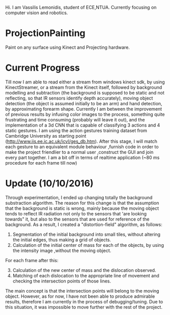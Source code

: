 Hi. I am Vassilis Lemonidis, student of ECE,NTUA. Currently focusing on computer vision and robotics.
# ProjectionPainting
Paint on any surface using Kinect and Projecting hardware.

# Current Progress
Till now I am able to read either a stream from windows kinect sdk, by using KinectStreamer, or a stream from the Kinect itself, followed by background modelling and subtraction (the background is supposed to be static and not reflecting, so that IR sensors identify depth accurately), moving object detection (the object is assumed initially to be an arm) and hand detection, by approximating forearm shape. Currently I am between the improvement of previous results by infusing color images to the process, something quite frustrating and time consuming (probably will leave it out), and the implementation of a 3d CNN that is capable of classifying 3 actions and 4 static gestures. I am using the action gestures training dataset from Cambridge University as starting point (http://www.iis.ee.ic.ac.uk/icvl/ges_db.htm). After this stage, I will match each gesture to an equivalent module behaviour ,furnish code in order to make the project friendlier to a normal user ,construct the GUI and join every part together. I am a bit off in terms of realtime application (~80 ms procedure for each frame till now)

# Update (10/10/2016)

Through experimentation, I ended up changing totally the background substraction algorithm. The reason for this change is that the assumption that the background is static is wrong, mainly because the moving object tends to reflect IR radiation not only to the sensors that 'are looking towards" it, but also to the sensors that are used for reference of the background. As a result, I created a "distortion-field" algorithm, as follows:

1. Segmentation of the initial background into small tiles, without altering the initial edges, thus making a grid of objects.
2. Calculation of the initial center of mass for each of the objects, by using the intensity image ,without the moving object.

For each frame after this:

3. Calculation of the new center of mass and the dislocation observed.
4. Matching of each dislocation to the appropriate line of movement and checking the intersection points of those lines.

The main concept is that the intersection points will belong to the moving object. However, as for now, I have not been able to produce admirable results, therefore I am currently in the process of debugging/tuning. Due to this situation, it was impossible to move further with the rest of the project.